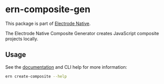 # ern-composite-gen

This package is part of [Electrode Native][1].

The Electrode Native Composite Generator creates JavaScript composite projects
locally.

## Usage

See the [documentation][2] and CLI help for more information:

```sh
ern create-composite --help
```

[1]: https://native.electrode.io/
[2]: https://native.electrode.io/cli-commands/create-composite

